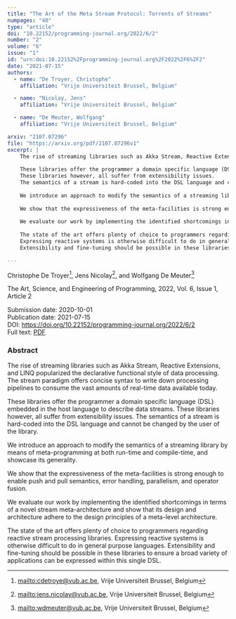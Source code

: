 ```yaml
---
title: "The Art of the Meta Stream Protocol: Torrents of Streams"
numpages: "40"
type: "article"
doi: "10.22152/programming-journal.org/2022/6/2"
number: "2"
volume: "6"
issue: "1"
id: "urn:doi:10.22152%2Fprogramming-journal.org%2F2022%2F6%2F2"
date: "2021-07-15"
authors: 
  - name: "De Troyer, Christophe"
    affiliation: "Vrije Universiteit Brussel, Belgium"

  - name: "Nicolay, Jens"
    affiliation: "Vrije Universiteit Brussel, Belgium"

  - name: "De Meuter, Wolfgang"
    affiliation: "Vrije Universiteit Brussel, Belgium"

arxiv: "2107.07296"
file: "https://arxiv.org/pdf/2107.07296v1"
excerpt: |
    The rise of streaming libraries such as Akka Stream, Reactive Extensions, and LINQ popularized the declarative functional style of data processing. The stream paradigm offers concise syntax to write down processing pipelines to consume the vast amounts of real-time data available today.
    
    These libraries offer the programmer a domain specific language (DSL) embedded in the host language to describe data streams.
    These libraries however, all suffer from extensibility issues.
    The semantics of a stream is hard-coded into the DSL language and cannot be changed by the user of the library.
    
    We introduce an approach to modify the semantics of a streaming library by means of meta-programming at both run-time and compile-time, and showcase its generality.
    
    We show that the expressiveness of the meta-facilities is strong enough to enable push and pull semantics, error handling, parallelism, and operator fusion.
    
    We evaluate our work by implementing the identified shortcomings in terms of a novel stream meta-architecture and show that its design and architecture adhere to the design principles of a meta-level architecture.
    
    The state of the art offers plenty of choice to programmers regarding reactive stream processing libraries.
    Expressing reactive systems is otherwise difficult to do in general purpose languages.
    Extensibility and fine-tuning should be possible in these libraries to ensure a broad variety of applications can be expressed within this single DSL.

---
```

Christophe De Troyer[^1], Jens Nicolay[^2], and Wolfgang De Meuter[^3]

The Art, Science, and Engineering of Programming, 2022, Vol. 6, Issue 1, Article 2

Submission date: 2020-10-01  
Publication date: 2021-07-15  
DOI: <https://doi.org/10.22152/programming-journal.org/2022/6/2>  
Full text: [PDF](https://arxiv.org/pdf/2107.07296v1)  


### Abstract
The rise of streaming libraries such as Akka Stream, Reactive Extensions, and LINQ popularized the declarative functional style of data processing. The stream paradigm offers concise syntax to write down processing pipelines to consume the vast amounts of real-time data available today.

These libraries offer the programmer a domain specific language (DSL) embedded in the host language to describe data streams.
These libraries however, all suffer from extensibility issues.
The semantics of a stream is hard-coded into the DSL language and cannot be changed by the user of the library.

We introduce an approach to modify the semantics of a streaming library by means of meta-programming at both run-time and compile-time, and showcase its generality.

We show that the expressiveness of the meta-facilities is strong enough to enable push and pull semantics, error handling, parallelism, and operator fusion.

We evaluate our work by implementing the identified shortcomings in terms of a novel stream meta-architecture and show that its design and architecture adhere to the design principles of a meta-level architecture.

The state of the art offers plenty of choice to programmers regarding reactive stream processing libraries.
Expressing reactive systems is otherwise difficult to do in general purpose languages.
Extensibility and fine-tuning should be possible in these libraries to ensure a broad variety of applications can be expressed within this single DSL.


[^1]: <mailto:cdetroye@vub.ac.be>, Vrije Universiteit Brussel, Belgium
[^2]: <mailto:jens.nicolay@vub.ac.be>, Vrije Universiteit Brussel, Belgium
[^3]: <mailto:wdmeuter@vub.ac.be>, Vrije Universiteit Brussel, Belgium
